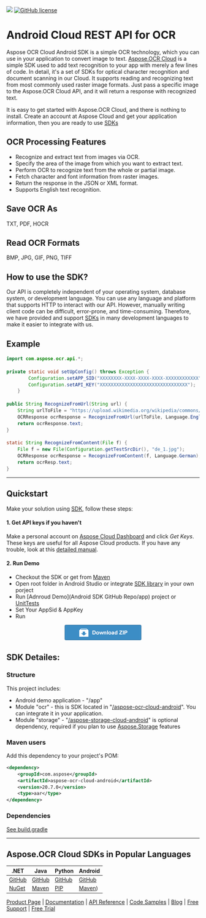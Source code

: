 ![](https://img.shields.io/badge/api-v3.0-lightgrey)  [![GitHub license](https://img.shields.io/github/license/aspose-ocr-cloud/aspose-ocr-cloud-android)](https://github.com/aspose-ocr-cloud/aspose-ocr-cloud-android)

# Android Cloud REST API for OCR
Aspose OCR Cloud Android SDK is a simple OCR technology, which you can use in your application to convert image to text.
[Aspose.OCR Cloud](https://products.aspose.cloud/ocr/cloud) is a simple SDK used to add text recognition to your app with merely a few lines of code.
In detail, it's a set of SDKs for optical character recognition and document scanning in our Cloud. It supports reading and recognizing text from most commonly used raster image formats. Just pass a specific image to the Aspose.OCR Cloud API, and it will return a response with recognized text.

It is easy to get started with Aspose.OCR Cloud, and there is nothing to install. Create an account at Aspose Cloud and get your application information, then you are ready to use [SDKs](#asposeocr-cloud-sdks)

## OCR Processing Features
- Recognize and extract text from images via OCR.
- Specify the area of the image from which you want to extract text.
- Perform OCR to recognize text from the whole or partial image.
- Fetch character and font information from raster images.
- Return the response in the JSON or XML format.
- Supports English text recognition.

## Save OCR As
TXT, PDF, HOCR

## Read OCR Formats
BMP, JPG, GIF, PNG, TIFF

## How to use the SDK?

Our API is completely independent of your operating system, database system, or development language. You can use any language and platform that supports HTTP to interact with our API. However, manually writing client code can be difficult, error-prone, and time-consuming. Therefore, we have provided and support [SDKs](#asposeocr-cloud-sdks) in many development languages to make it easier to integrate with us.

## Example

```java
import com.aspose.ocr.api.*;

private static void setUpConfig() throws Exception {
        Configuration.setAPP_SID("XXXXXXXX-XXXX-XXXX-XXXX-XXXXXXXXXXXX");
        Configuration.setAPI_KEY("XXXXXXXXXXXXXXXXXXXXXXXXXXXXXXXX");
    }

public String RecognizeFromUrl(String url) {
    String urlToFile = "https://upload.wikimedia.org/wikipedia/commons/2/2f/Book_of_Abraham_FirstPage.png";
    OCRResponse ocrResponse = RecognizeFromUrl(urlToFile, Language.English);
    return ocrResponse.text;
}

static String RecognizeFromContent(File f) {
    File f = new File(Configuration.getTestSrcDir(), "de_1.jpg");
    OCRResponse ocrResponse = RecognizeFromContent(f, Language.German);
    return ocrResp.text;
}
```
_________________________



## Quickstart

Make your solution using [SDK](#asposeocr-cloud-sdks), follow these steps:

#### 1. Get API keys if you haven't

Make a personal account on [Aspose Cloud Dashboard](https://dashboard.aspose.cloud/#/) and click _Get Keys_. These keys are useful for all Aspose Cloud products. If you have any trouble, look at this [detailed manual](https://docs.aspose.cloud/total/create-new-app-and-get-app-key-and-sid/).

#### 2. Run Demo

  * Checkout the SDK or get from [Maven](https://repository.aspose.cloud/webapp/#/artifacts/browse/tree/General/repo/com/aspose/aspose-ocr-cloud-android)
  * Open root folder in Android Studio or integrate [SDK library](/aspose-ocr-cloud-android) in your own porject
  * Run [Adnroud Demo](Android SDK GitHub Repo/app) project or [UnitTests](aspose-ocr-cloud-android/src/test/java/com/aspose/ocr/cloud/android)
  * Set Your AppSid & AppKey
  * Run

<p align="center">
  <a title="Download ZIP" href="https://github.com/aspose-ocr-cloud/aspose-ocr-cloud-android/archive/master.zip">
     <img src="sourceTest/download.png" />
  </a>
</p>


## SDK Detailes:   

### Structure

This project includes:   
- Android demo application - "/app"
- Module "ocr" - this is SDK located in "[/aspose-ocr-cloud-android](./aspose-ocr-cloud-android)". You can integrate it in your application.
- Module "storage" - "[/aspose-storage-cloud-android](.aspose-storage-cloud-android)" is optional dependency, required if you plan to use [Aspose.Storage](https://github.com/aspose-storage-cloud/) features

### Maven users

Add this dependency to your project's POM:

```xml
<dependency>
    <groupId>com.aspose</groupId>
    <artifactId>aspose-ocr-cloud-android</artifactId>
    <version>20.7.0</version>
    <type>aar</type>
</dependency>
```

### Dependencies
[See build.gradle](./aspose-ocr-cloud-android/build.gradle#L75)
_________________________

## Aspose.OCR Cloud SDKs in Popular Languages

| .NET | Java | Python| Android |
|---|---|---|---|
| [GitHub](https://github.com/aspose-ocr-cloud/aspose-ocr-cloud-dotnet) |[GitHub](https://github.com/aspose-ocr-cloud/aspose-ocr-cloud-java) | [GitHub](https://github.com/aspose-ocr-cloud/aspose-ocr-cloud-python)|[GitHub](https://github.com/aspose-ocr-cloud/aspose-ocr-cloud-android)|
| [NuGet](https://www.nuget.org/packages/Aspose.ocr-Cloud/)| [Maven](https://repository.aspose.cloud/webapp/#/artifacts/browse/tree/General/repo/com/aspose/aspose-ocr-cloud) | [PIP](https://pypi.org/project/aspose-ocr-cloud/) | [Maven](https://repository.aspose.cloud/webapp/#/artifacts/browse/tree/General/repo/com/aspose/aspose-ocr-cloud)) |

[Product Page](https://products.aspose.cloud/ocr/android) | [Documentation](https://docs.aspose.cloud/display/ocrcloud/Home) | [API Reference](https://apireference.aspose.cloud/ocr/) | [Code Samples](https://github.com/aspose-ocr-cloud/aspose-ocr-cloud-android) | [Blog](https://blog.aspose.cloud/category/ocr/) | [Free Support](https://forum.aspose.cloud/c/ocr) | [Free Trial](https://dashboard.aspose.cloud/#/apps)
